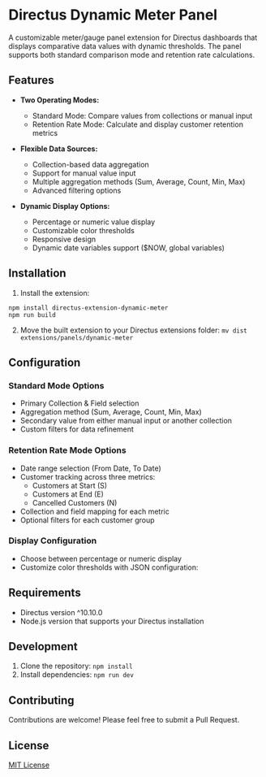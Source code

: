 # Directus Dynamic Meter Panel

A customizable meter/gauge panel extension for Directus dashboards that displays comparative data values with dynamic thresholds. The panel supports both standard comparison mode and retention rate calculations.

## Features

- **Two Operating Modes:**
  - Standard Mode: Compare values from collections or manual input
  - Retention Rate Mode: Calculate and display customer retention metrics

- **Flexible Data Sources:**
  - Collection-based data aggregation
  - Support for manual value input
  - Multiple aggregation methods (Sum, Average, Count, Min, Max)
  - Advanced filtering options

- **Dynamic Display Options:**
  - Percentage or numeric value display
  - Customizable color thresholds
  - Responsive design
  - Dynamic date variables support ($NOW, global variables)

## Installation

1. Install the extension:
```
npm install directus-extension-dynamic-meter
npm run build

```

2. Move the built extension to your Directus extensions folder:
`mv dist extensions/panels/dynamic-meter`



## Configuration

### Standard Mode Options

- Primary Collection & Field selection
- Aggregation method (Sum, Average, Count, Min, Max)
- Secondary value from either manual input or another collection
- Custom filters for data refinement

### Retention Rate Mode Options

- Date range selection (From Date, To Date)
- Customer tracking across three metrics:
  - Customers at Start (S)
  - Customers at End (E)
  - Cancelled Customers (N)
- Collection and field mapping for each metric
- Optional filters for each customer group

### Display Configuration

- Choose between percentage or numeric display
- Customize color thresholds with JSON configuration:


## Requirements

- Directus version ^10.10.0
- Node.js version that supports your Directus installation

## Development

1. Clone the repository:
`npm install`
2. Install dependencies:
`npm run dev`


## Contributing

Contributions are welcome! Please feel free to submit a Pull Request.

## License

[MIT License](LICENSE)